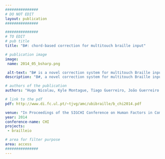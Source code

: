 ```yaml
---
###############
# DO NOT EDIT
layout: publication
###############

###############
# TO EDIT
# pub title
title: "B#: chord-based correction for multitouch braille input"

# publication image
image:
 name: 2014_05_bsharp.png

 alt-text: "B# is a novel correction system for multitouch Braille input. (a) The user types the letter 'f' holding the device with the screen facing forward using braille typing. (b) Character-level correction; the closest characters in terms of Braille distance for 2 unidentified chords. Example given with the O character, with closest characters, O,S,R,T (c) Word-level correction; top suggestions return by B# considering the letters that are at a Braille distance of one from the entered chord." # provide a short description for the image #a11y
description: "B#, a novel correction system for multitouch Braille input that uses chords as the atomic unit of information rather than characters. Experimental results on data collected from 11 blind people revealed that B# is effective in correcting errors at character-level, thus providing opportunities for instant corrections of unrecognized chords; and at word-level, where it outperforms a popular spellchecker by providing correct suggestions for 72% of incorrect words (against 38%)."

# authors of the publication
authors: "Hugo Nicolau, Kyle Montague, Tiago Guerreiro, João Guerreiro and Vicki L. Hanson"

# link to the pdf
pdf: http://www.di.fc.ul.pt/~tjvg/amc/ubibraille/b_chi2014.pdf

venue: "In Proceedings of the SIGCHI Conference on Human Factors in Computing Systems (CHI '14). ACM, New York, NY, USA, 1705-1708."
year: 2014
conference-name: CHI
projects:
 - brailleio

# area for filter purpose
area: access
###############
---
```


